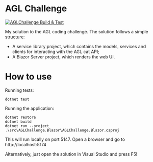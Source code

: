 # AGL Challenge

[![AGLChallenge Build & Test](https://github.com/therealjordanlee/AGL.Challenge/actions/workflows/build.yaml/badge.svg)](https://github.com/therealjordanlee/AGL.Challenge/actions/workflows/build.yaml)

My solution to the AGL coding challenge.
The solution follows a simple structure:
- A service library project, which contains the models, services and clients for interacting with the AGL cat API;
- A Blazor Server project, which renders the web UI.

# How to use

Running tests:
```
dotnet test
```

Running the application:
```
dotnet restore
dotnet build
dotnet run --project .\src\AGLChallenge.Blazor\AGLChallenge.Blazor.csproj
```

This will run locally on port 5147.
Open a browser and go to http://localhost:5174

Alternatively, just open the solution in Visual Studio and press F5!